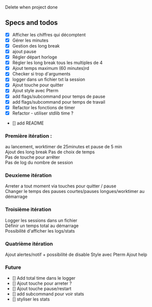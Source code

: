 Delete when project done
## Specs and todos
- [X] Afficher les chiffres qui décomptent
- [X] Gérer les minutes 
- [X] Gestion des long break  
- [X] ajout pause
- [X] Régler départ horloge
- [X] Régler les long break tous les multiples de 4
- [X] Ajout temps maximum (60 minutes)rd 
- [X] Checker si trop d'arguments
- [X] logger dans un fichier txt la session
- [X] Ajout touche pour quitter  
- [X] Ajout style avec Pterm
- [X] add flags/subcommand pour temps de pause
- [X] add flags/subcommand pour temps de travail
- [X] Refactor les fonctions de timer  
- [X] Refactor - utiliser stdlib time ?
- [] add README
 
### Première itération : 
au lancement, worktimer de 25minutes et pause de 5 min  
Ajout des long break
Pas de choix de temps  
Pas de touche pour arrêter  
Pas de log du nombre de session

### Deuxieme itération
Arreter a tout moment via touches pour quitter / pause  
Changer le temps des pauses courtes/pauses longues/worktimer au démarrage

### Troisième itération
Logger les sessions dans un fichier  
Définir un temps total au démarrage  
Possibilité d'afficher les logs/stats  

### Quatrième itération
Ajout alertes/notif + possibilité de disable
Style avec Pterm
Ajout help

### Future 
- [] Add total time dans le logger  
- [] Ajout touche pour arreter  ?
- [] Ajout touche pause/restart
- [] add subcommand pour voir stats
- [] styliser les stats 
